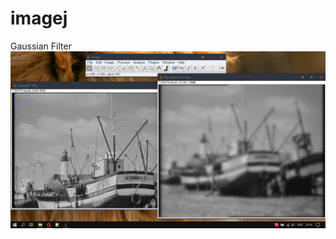 # imagej

Gaussian Filter
![Contoh Hasil](https://github.com/yehezkielermanto/imagej/blob/main/contoh.PNG?raw=true)
